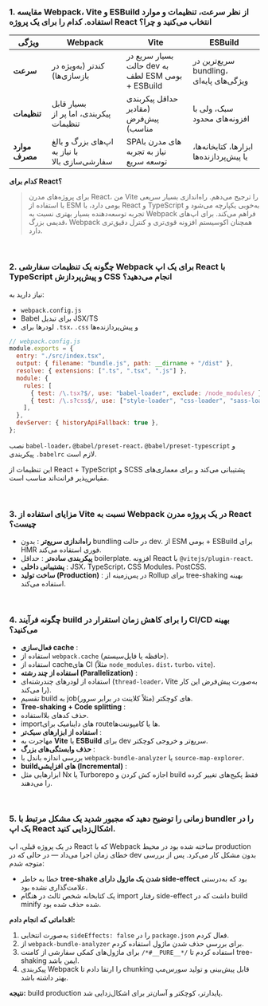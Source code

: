 ### 1. مقایسه Webpack، Vite و ESBuild از نظر سرعت، تنظیمات و موارد استفاده. کدام را برای یک پروژه React انتخاب می‌کنید و چرا؟

| ویژگی         | Webpack                                         | Vite                                               | ESBuild                                   |
| ------------- | ----------------------------------------------- | -------------------------------------------------- | ----------------------------------------- |
| **سرعت**      | کندتر (به‌ویژه در بازسازی‌ها)                   | بسیار سریع در حالت dev به لطف ESM بومی + ESBuild  | سریع‌ترین در bundling، ویژگی‌های پایه‌ای |
| **تنظیمات**   | بسیار قابل پیکربندی، اما پر از تنظیمات          | حداقل پیکربندی (مقادیر پیش‌فرض مناسب)             | سبک، ولی با افزونه‌های محدود              |
| **موارد مصرف**| اپ‌های بزرگ و بالغ با نیاز به سفارشی‌سازی بالا | SPAهای مدرن با نیاز به تجربه توسعه سریع           | ابزارها، کتابخانه‌ها، یا پیش‌پردازنده‌ها  |

**کدام برای React؟**

> برای پروژه‌های مدرن React، من Vite را ترجیح می‌دهم. راه‌اندازی بسیار سریعی با استفاده از ESM بومی دارد، با React و TypeScript به‌خوبی یکپارچه می‌شود و تجربه توسعه‌دهنده بسیار بهتری نسبت به Webpack فراهم می‌کند. برای اپ‌های قدیمی بزرگ، Webpack همچنان اکوسیستم افزونه قوی‌تری و کنترل دقیق‌تری دارد.

<br />

### 2. چگونه یک تنظیمات سفارشی Webpack برای یک اپ React با TypeScript و پیش‌پردازش CSS انجام می‌دهید؟

نیاز دارید به:

- `webpack.config.js`
- Babel برای تبدیل JSX/TS
- لودرها برای `.tsx`، `.css` و پیش‌پردازنده‌ها

```jsx
// webpack.config.js
module.exports = {
  entry: "./src/index.tsx",
  output: { filename: "bundle.js", path: __dirname + "/dist" },
  resolve: { extensions: [".ts", ".tsx", ".js"] },
  module: {
    rules: [
      { test: /\.tsx?$/, use: "babel-loader", exclude: /node_modules/ },
      { test: /\.s?css$/, use: ["style-loader", "css-loader", "sass-loader"] },
    ],
  },
  devServer: { historyApiFallback: true },
};
```

نصب `babel-loader`، `@babel/preset-react`، `@babel/preset-typescript` و پیکربندی `.babelrc` لازم است.

این تنظیمات از React + TypeScript و SCSS پشتیبانی می‌کند و برای معماری‌های مقیاس‌پذیر فرانت‌اند مناسب است.

<br />

### 3. مزایای استفاده از Vite نسبت به Webpack در یک پروژه مدرن React چیست؟

- **راه‌اندازی سریع‌تر** : بدون bundling در حالت dev. از ESM بومی + ESBuild برای HMR فوری استفاده می‌کند.
- **پیکربندی ساده‌تر** : حداقل boilerplate. افزونه React با `@vitejs/plugin-react`.
- **پشتیبانی داخلی** : JSX، TypeScript، CSS Modules، PostCSS.
- **ساخت تولید (Production)** : در پس‌زمینه از Rollup برای tree-shaking بهینه استفاده می‌کند.

<br />

### 4. چگونه فرآیند build را برای کاهش زمان استقرار در CI/CD بهینه می‌کنید؟

- **فعال‌سازی cache** :
- استفاده از `webpack.cache` (حافظه یا فایل‌سیستم).
- استفاده از cacheهای CI (مثلاً `node_modules`، `dist`، `turbo`، `vite`).
- **استفاده از چند رشته (Parallelization)** :
- استفاده از لودرهای چندرشته‌ای (`thread-loader`، Vite به‌صورت پیش‌فرض این کار را می‌کند).
- تقسیم build به jobهای کوچکتر (مثلاً کلاینت در برابر سرور).
- **Tree-shaking + Code splitting** :
- حذف کدهای بلااستفاده.
- importهای داینامیک برای routeها یا کامپوننت‌ها.
- **استفاده از ابزارهای سبک‌تر** :
- مهاجرت به **Vite** یا **ESBuild** برای dev سریع‌تر و خروجی کوچکتر.
- **حذف وابستگی‌های بزرگ** :
- بررسی اندازه باندل با `webpack-bundle-analyzer` یا `source-map-explorer`.
- **buildهای افزایشی (Incremental)** :
- ابزارهایی مثل Nx یا Turborepo اجازه کش کردن و build فقط پکیج‌های تغییر کرده را می‌دهند.

<br />

### 5. زمانی را توضیح دهید که مجبور شدید یک مشکل مرتبط با bundler را در یک اپ React اشکال‌زدایی کنید.

در یک پروژه قبلی، اپ React که با Webpack ساخته شده بود در محیط production خطای زمان اجرا می‌داد — در حالی که در dev بدون مشکل کار می‌کرد. پس از بررسی متوجه شدم:

- خطا به خاطر **tree-shake شدن یک ماژول دارای side-effect** بود که به‌درستی علامت‌گذاری نشده بود.
- یک کتابخانه شخص ثالث در هنگام import رفتار side-effect داشت که در build minify شده حذف شده بود.

**اقداماتی که انجام دادم:**

1. به‌صورت انتخابی `sideEffects: false` را در `package.json` فعال کردم.
2. از `webpack-bundle-analyzer` برای بررسی حذف شدن ماژول استفاده کردم.
3. برای ماژول‌های کمکی سفارشی از کامنت `/*#__PURE__*/` استفاده کردم تا tree-shaking ایمن باشد.
4. پیکربندی Webpack را ارتقا دادم تا chunking قابل پیش‌بینی و تولید سورس‌مپ بهتر داشته باشد.

**نتیجه:** build production پایدارتر، کوچکتر و آسان‌تر برای اشکال‌زدایی شد.
